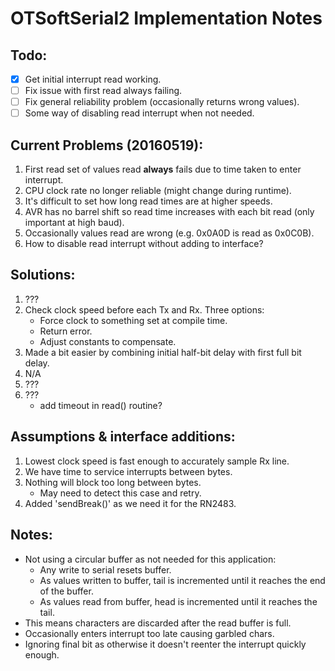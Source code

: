 # OTSoftSerial2 Implementation Notes
## Todo:
- [x] Get initial interrupt read working.
- [ ] Fix issue with first read always failing.
- [ ] Fix general reliability problem (occasionally returns wrong values).
- [ ] Some way of disabling read interrupt when not needed.

## Current Problems (20160519):
1. First read set of values read **always** fails due to time taken to enter interrupt.
2. CPU clock rate no longer reliable (might change during runtime).
3. It's difficult to set how long read times are at higher speeds.
4. AVR has no barrel shift so read time increases with each bit read (only important at high baud).
5. Occasionally values read are wrong (e.g. 0x0A0D is read as 0x0C0B).
6. How to disable read interrupt without adding to interface?

## Solutions:
1. ???
2. Check clock speed before each Tx and Rx. Three options:
    - Force clock to something set at compile time.
    - Return error.
    - Adjust constants to compensate.
3. Made a bit easier by combining initial half-bit delay with first full bit delay.
4. N/A
5. ???
6. ???
    - add timeout in read() routine?

## Assumptions & interface additions:
1. Lowest clock speed is fast enough to accurately sample Rx line.
2. We have time to service interrupts between bytes.
3. Nothing will block too long between bytes.
    - May need to detect this case and retry.
4. Added 'sendBreak()' as we need it for the RN2483.
    
## Notes:
- Not using a circular buffer as not needed for this application:
    - Any write to serial resets buffer.
    - As values written to buffer, tail is incremented until it reaches the end of the buffer.
    - As values read from buffer, head is incremented until it reaches the tail.
- This means characters are discarded after the read buffer is full.
- Occasionally enters interrupt too late causing garbled chars.
- Ignoring final bit as otherwise it doesn't reenter the interrupt quickly enough.
